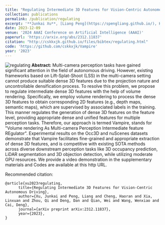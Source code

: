 ```yaml
---
title: "Regulating Intermediate 3D Features for Vision-Centric Autonomous Driving"
collection: publications
permalink: /publication/regulating
excerpt: '**Junkai Xu**, [Liang Peng](https://spengliang.github.io/), Haoran Cheng, Linxuan Xia, Qi Zhou, Dan Deng, Wei Qian, [Wenxiao Wang](https://www.wenxiaowang.com/), [Deng Cai](http://www.cad.zju.edu.cn/home/dengcai/)'
date: 2023-12-09
venue: '2024 AAAI Conference on Artificial Intelligence (AAAI)'
paperurl: 'https://arxiv.org/abs/2312.11837'
citation: "http://cskkxjk.github.io/files/bibtex/regulating.html"
code: 'https://github.com/cskkxjk/Vampire'
year: '2023'
---
```

![regulating](https://cskkxjk.github.io/images/publications/regulating.png)
<b>Abstract:</b>
Multi-camera perception tasks have gained significant attention in the field of autonomous driving. However, existing frameworks based on Lift-Splat-Shoot (LSS) in the multi-camera setting cannot produce suitable dense 3D features due to the projection nature and uncontrollable densification process. To resolve this problem, we propose to regulate intermediate dense 3D features with the help of volume rendering. Specifically, we employ volume rendering to process the dense 3D features to obtain corresponding 2D features (e.g., depth maps, semantic maps), which are supervised by associated labels in the training. This manner regulates the generation of dense 3D features on the feature level, providing appropriate dense and unified features for multiple perception tasks. Therefore, our approach is termed Vampire, stands for "Volume rendering As Multi-camera Perception Intermediate feature REgulator". Experimental results on the Occ3D and nuScenes datasets demonstrate that Vampire facilitates fine-grained and appropriate extraction of dense 3D features, and is competitive with existing SOTA methods across diverse downstream perception tasks like 3D occupancy prediction, LiDAR segmentation and 3D objection detection, while utilizing moderate GPU resources. We provide a video demonstration in the supplementary materials and Codes are available at this http URL.

Recommended citation: 
```
@article{xu2023regulating,
      title={Regulating Intermediate 3D Features for Vision-Centric Autonomous Driving}, 
      author={Xu, Junkai and Peng, Liang and Cheng, Haoran and Xia, Linxuan and Zhou, Qi and Deng, Dan and Qian, Wei and Wang, Wenxiao and Cai, Deng},
      journal={arXiv preprint arXiv:2312.11837},
      year={2023},
}
```
